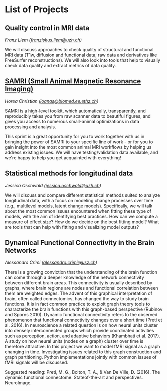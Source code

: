 # List of Projects

## Quality control in MRI data
*Franz Liem (franziskus.liem@uzh.ch)*

We will discuss approaches to check quality of structural and functional MRI data (T1w, diffusion and functional data; raw data and derivatives like FreeSurfer reconstructions). We will also look into tools that help to visually check data quality and extract metrics of data quality.


    
## [SAMRI (Small Animal Magnetic Resonance Imaging)](https://github.com/IBT-FMI/SAMRI)
*Horea Christian (ioanas@biomed.ee.ethz.ch)*

SAMRI is a high-level toolkit, which automatically, transparently, and reproducibly takes you from raw scanner data to beautiful figures, and gives you access to numerous small-animal optimizations in data processing and analysis.

This sprint is a great opportunity for you to work together with us in bringing the power of SAMRI to your specific line of work - or for you to gain insight into the most common animal MRI workflows by helping us address existing issues.
We will have testing/validation data available, and we're happy to help you get acquainted with everything!


    
## Statistical methods for longitudinal data
*Jessica Oschwald (jessica.oschwald@uzh.ch)*

We will discuss and compare different statistical methods suited to analyze longitudinal data, with a focus on modeling change processes over time (e.g., multilevel models, latent change models). Specifically, we will talk about the most common issues encountered when fitting these type of models, with the aim of identifying best practices. How can we compute a measure of effect size? How do we decide on the best fitting model? What are tools that can help with fitting and visualizing model outputs? 


    
## Dynamical Functional Connectivity in the Brain Networks 
*Alessandro Crimi (alessandro.crimi@usz.ch)*

There is a growing conviction that the understanding of the brain function can come through a deeper knowledge of the network connectivity between different brain areas. This connectivity is usually described by graphs, where brain regions are nodes and functional correlation between them are weighted edges. The advent of this graphical interpretation of brain, often called connectomics, has changed the way to study brain functions. It is in fact common practice to exploit graph theory tools to characterize the brain functions with this graph-based perspective (Rubinov and Sporns 2010). Dynamic functional connectivity refers to the observed phenomenon that functional connectivity changes over a short time (Preti et al. 2016). In neuroscience a related question is on how neural units cluster into densely interconnected groups which provide coordinated activities such as perception, action, and adaptive behaviors (Khambhati et al. 2017). A study on how neural units (nodes on a graph) cluster over time is therefore attractive.  In this project we want to model fMRI signal as a graph changing in time. Investigating issues related to this graph construction and 
graph partitioning. Python implementations jointly with common issues of fMRI signals will be discussed.

Suggested reading: Preti, M. G., Bolton, T. A., & Van De Ville, D. (2016). The dynamic functional connectome: Stateof-the-art and perspectives. NeuroImage.


    
